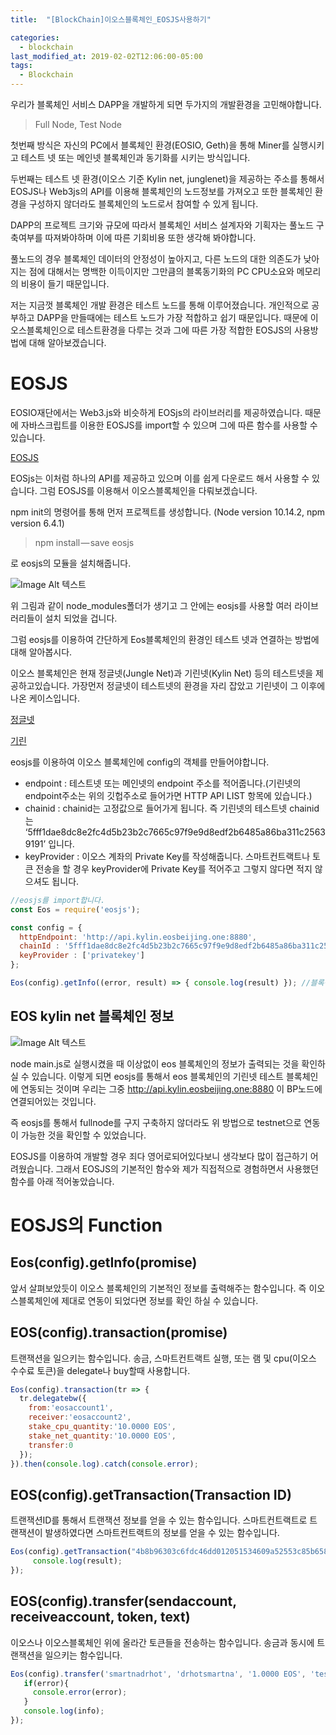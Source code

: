 ```yaml
---
title:  "[BlockChain]이오스블록체인_EOSJS사용하기"

categories:
  - blockchain
last_modified_at: 2019-02-02T12:06:00-05:00
tags:
  - Blockchain
---
```


우리가 블록체인 서비스 DAPP을 개발하게 되면 두가지의 개발환경을 고민해야합니다.

> Full Node, Test Node

첫번째 방식은 자신의 PC에서 블록체인 환경(EOSIO, Geth)을 통해 Miner를 실행시키고 테스트 넷 또는 메인넷 블록체인과 동기화를 시키는 방식입니다.

두번째는 테스트 넷 환경(이오스 기준 Kylin net, junglenet)을 제공하는 주소를 통해서 EOSJS나 Web3js의 API를 이용해 블록체인의 노드정보를 가져오고 또한 블록체인 환경을 구성하지 않더라도 블록체인의 노드로서 참여할 수 있게 됩니다.

DAPP의 프로젝트 크기와 규모에 따라서 블록체인 서비스 설계자와 기획자는 풀노드 구축여부를 따져봐야하며 이에 따른 기회비용 또한 생각해 봐야합니다.

풀노드의 경우 블록체인 데이터의 안정성이 높아지고, 다른 노드의 대한 의존도가 낮아지는 점에 대해서는 명백한 이득이지만 그만큼의 블록동기화의 PC CPU소요와 메모리의 비용이 들기 때문입니다.

저는 지금껏 블록체인 개발 환경은 테스트 노드를 통해 이루어졌습니다. 개인적으로 공부하고 DAPP을 만들때에는 테스트 노드가 가장 적합하고 쉽기 때문입니다. 때문에 이오스블록체인으로 테스트환경을 다루는 것과 그에 따른 가장 적합한 EOSJS의 사용방법에 대해 알아보겠습니다.

# EOSJS
EOSIO재단에서는 Web3.js와 비슷하게 EOSjs의 라이브러리를 제공하였습니다. 때문에 자바스크립트를 이용한 EOSJS를 import할 수 있으며 그에 따른 함수를 사용할 수 있습니다.

[EOSJS](https://github.com/EOSIO/eosjs)

EOSjs는 이처럼 하나의 API를 제공하고 있으며 이를 쉽게 다운로드 해서 사용할 수 있습니다. 그럼 EOSJS를 이용해서 이오스블록체인을 다뤄보겠습니다.

npm init의 명령어를 통해 먼저 프로젝트를 생성합니다. (Node version 10.14.2, npm version 6.4.1)

> npm install — save eosjs

로 eosjs의 모듈을 설치해줍니다.

![Image Alt 텍스트](/assets/img/eosjs.png)

위 그림과 같이 node_modules폴더가 생기고 그 안에는 eosjs를 사용할 여러 라이브러리들이 설치 되었을 겁니다.

그럼 eosjs를 이용하여 간단하게 Eos블록체인의 환경인 테스트 넷과 연결하는 방법에 대해 알아봅시다.

이오스 블록체인은 현재 정글넷(Jungle Net)과 기린넷(Kylin Net) 등의 테스트넷을 제공하고있습니다. 가장먼저 정글넷이 테스트넷의 환경을 자리 잡았고 기린넷이 그 이후에 나온 케이스입니다.

[정글넷](https://monitor.jungletestnet.io/#home)

[기린](https://github.com/cryptokylin/CryptoKylin-Testnet/blob/master/README.md)


eosjs를 이용하여 이오스 블록체인에 config의 객체를 만들어야합니다.

- endpoint : 테스트넷 또는 메인넷의 endpoint 주소를 적어줍니다.(기린넷의 endpoint주소는 위의 깃헙주소로 들어가면 HTTP API LIST 항목에 있습니다.)
- chainid : chainid는 고정값으로 들어가게 됩니다. 즉 기린넷의 테스트넷 chainid는 ‘5fff1dae8dc8e2fc4d5b23b2c7665c97f9e9d8edf2b6485a86ba311c25639191’ 입니다.
- keyProvider : 이오스 계좌의 Private Key를 작성해줍니다. 스마트컨트랙트나 토큰 전송을 할 경우 keyProvider에 Private Key를 적어주고 그렇지 않다면 적지 않으셔도 됩니다.

```js
//eosjs를 import합니다.
const Eos = require('eosjs');

const config = {
  httpEndpoint: 'http://api.kylin.eosbeijing.one:8880',
  chainId : '5fff1dae8dc8e2fc4d5b23b2c7665c97f9e9d8edf2b6485a86ba311c25639191',
  keyProvider : ['privatekey']
};

Eos(config).getInfo((error, result) => { console.log(result) }); //블록정보 가져오기
```

## EOS kylin net 블록체인 정보
![Image Alt 텍스트](/assets/img/eosjs_1.png)

node main.js로 실행시켰을 때 이상없이 eos 블록체인의 정보가 출력되는 것을 확인하실 수 있습니다.
이렇게 되면 eosjs를 통해서 eos 블록체인의 기린넷 테스트 블록체인에 연동되는 것이며 우리는 그중
http://api.kylin.eosbeijing.one:8880 이 BP노드에 연결되어있는 것입니다.

즉 eosjs를 통해서 fullnode를 구지 구축하지 않더라도 위 방법으로 testnet으로 연동이 가능한 것을 확인할 수 있었습니다.

EOSJS를 이용하여 개발할 경우 죄다 영어로되어있다보니 생각보다 많이 접근하기 어려웠습니다. 그래서 EOSJS의 기본적인 함수와 제가 직접적으로 경험하면서 사용했던 함수를 아래 적어놓았습니다.

# EOSJS의 Function

## Eos(config).getInfo(promise)
앞서 살펴보았듯이 이오스 블록체인의 기본적인 정보를 출력해주는 함수입니다. 즉 이오스블록체인에 제대로 연동이 되었다면 정보를 확인 하실 수 있습니다.

## EOS(config).transaction(promise)
트랜잭션을 일으키는 함수입니다. 송금, 스마트컨트랙트 실행, 또는 램 및 cpu(이오스 수수료 토큰)을 delegate나 buy할때 사용합니다.
```js
Eos(config).transaction(tr => {
  tr.delegatebw({
    from:'eosaccount1',
    receiver:'eosaccount2',
    stake_cpu_quantity:'10.0000 EOS',
    stake_net_quantity:'10.0000 EOS',
    transfer:0
  });
}).then(console.log).catch(console.error);
```

## EOS(config).getTransaction(Transaction ID)
트랜잭션ID를 통해서 트랜잭션 정보를 얻을 수 있는 함수입니다. 스마트컨트랙트로 트랜잭션이 발생하였다면 스마트컨트랙트의 정보를 얻을 수 있는 함수입니다.
```js
Eos(config).getTransaction("4b8b96303c6fdc46dd012051534609a52553c85b658ae6d7d7c2c4222ba615a2").then(result => {
     console.log(result);
});
```

## EOS(config).transfer(sendaccount, receiveaccount, token, text)
이오스나 이오스블록체인 위에 올라간 토큰들을 전송하는 함수입니다. 송금과 동시에 트랜잭션을 일으키는 함수입니다.
```js
Eos(config).transfer('smartnadrhot', 'drhotsmartna', '1.0000 EOS', 'test transfer',(error, info) => {
   if(error){
     console.error(error);
   }
   console.log(info);
});
```

